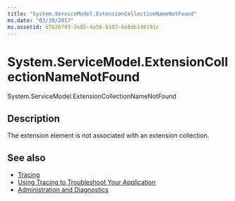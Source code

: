 ```yaml
---
title: "System.ServiceModel.ExtensionCollectionNameNotFound"
ms.date: "03/30/2017"
ms.assetid: 67b26f93-2e85-4a56-b103-6e8db149191c
---
```

# System.ServiceModel.ExtensionCollectionNameNotFound
System.ServiceModel.ExtensionCollectionNameNotFound  
  
## Description  
 The extension element is not associated with an extension collection.  
  
## See also

- [Tracing](../../../../../docs/framework/wcf/diagnostics/tracing/index.md)
- [Using Tracing to Troubleshoot Your Application](../../../../../docs/framework/wcf/diagnostics/tracing/using-tracing-to-troubleshoot-your-application.md)
- [Administration and Diagnostics](../../../../../docs/framework/wcf/diagnostics/index.md)
